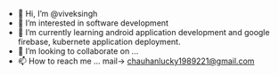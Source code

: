 - 👋 Hi, I’m @viveksingh
- 👀 I’m interested in software development 
- 🌱 I’m currently learning android application development and google firebase, kubernete application deployment. 
- 💞️ I’m looking to collaborate on ...
- 📫 How to reach me ... mail-> chauhanlucky1989221@gmail.com

<!---
lucky90354/lucky90354 is a ✨ special ✨ repository because its `README.md` (this file) appears on your GitHub profile.
You can click the Preview link to take a look at your changes.
--->
